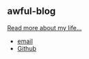 <!DOCTYPE html>
<html>
<head>
<title> awful_pipewr, operator </title>
</head>
<body>
<nav>
   
<div >
    <h1>awful-blog</h1>
    <p> <a href="/about">Read more about my life...</a></p>
</div>
<footer>
<ul>
 <li><a href="mailto:awful.piper@protonmail.com">email</a></li>
 <li><a href="https://awful-piper.github.io">Github</a></li>
</ul>
</footer>
</body>
</html>
